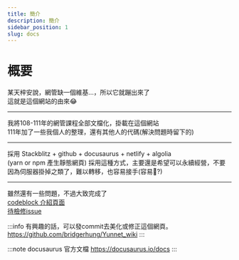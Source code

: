 ```yaml
---
title: 簡介
description: 簡介
sidebar_position: 1
slug: docs
---
```


# 概要
某天梓安說，網管缺一個維基...，所以它就蹦出來了  
這就是這個網站的由來😂  

---

我將108-111年的網管課程全部文檔化，掛載在這個網站  
111年加了一些我個人的整理，還有其他人的代碼(解決問題時留下的)  

---
採用 Stackblitz + github + docusaurus + netlify + algolia  
(yarn or npm 產生靜態網頁)
採用這種方式，主要還是希望可以永續經營，不要因為伺服器掛掉之類了，難以轉移，也容易接手(容易🤔?)  
  
----
雖然還有一些問題，不過大致完成了  
[codeblock 介紹頁面](https://docusaurus.io/docs/markdown-features/code-blocks#multi-language-support-code-blocks)  
[待檢修issue](./fix)

:::info
有興趣的話，可以發commit去美化或修正這個網頁。
https://github.com/bridgerhung/Yunnet_wiki
:::

:::note
docusaurus 官方文檔
https://docusaurus.io/docs
:::


